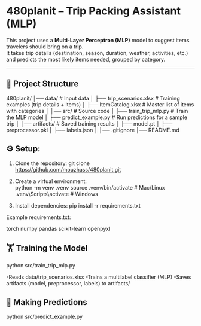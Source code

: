 # 480planit – Trip Packing Assistant (MLP)

This project uses a **Multi-Layer Perceptron (MLP)** model to suggest items travelers should bring on a trip.  
It takes trip details (destination, season, duration, weather, activities, etc.) and predicts the most likely items needed, grouped by category.

---

## 📂 Project Structure

480planit/
│── data/ # Input data
│ ├── trip_scenarios.xlsx # Training examples (trip details + items)
│ ├── ItemCatalog.xlsx # Master list of items with categories
│
│── src/ # Source code
│ ├── train_trip_mlp.py # Train the MLP model
│ ├── predict_example.py # Run predictions for a sample trip
│
│── artifacts/ # Saved training results
│ ├── model.pt
│ ├── preprocessor.pkl
│ ├── labels.json
│
│── .gitignore
│── README.md


## ⚙️ Setup:

1. Clone the repository:
git clone https://github.com/mouzhass/480planit.git

2. Create a virtual environment:            
python -m venv .venv
source .venv/bin/activate   # Mac/Linux
.venv\Scripts\activate      # Windows

3. Install dependencies:
pip install -r requirements.txt

Example requirements.txt:

torch
numpy
pandas
scikit-learn
openpyxl

## 🏋️ Training the Model
python src/train_trip_mlp.py

-Reads data/trip_scenarios.xlsx
-Trains a multilabel classifier (MLP)
-Saves artifacts (model, preprocessor, labels) to artifacts/

## 🔮 Making Predictions

python src/predict_example.py

